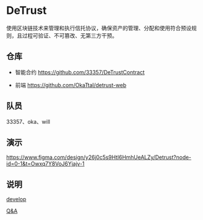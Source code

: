 # DeTrust
使用区块链技术来管理和执行信托协议，确保资产的管理、分配和使用符合预设规则，且过程可验证、不可篡改、无第三方干预。

## 仓库
- 智能合约
https://github.com/33357/DeTrustContract

- 前端
https://github.com/OkaTtal/detrust-web

## 队员

33357、oka、will

## 演示

https://www.figma.com/design/y26j0c5s9HtI6HmhUeALZy/Detrust?node-id=0-1&t=Owxq7Y8VoJ6Yjajv-1

## 说明

[develop](./develop.md)

[Q&A](./Q&A.md)